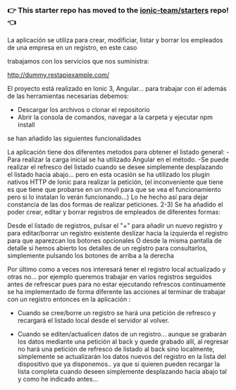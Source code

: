 ### :point_right: This starter repo has moved to the [ionic-team/starters](https://github.com/ionic-team/starters/tree/master/ionic-angular/official/blank) repo! :point_left:

La aplicación se utiliza para crear, modificiar, listar y borrar los empleados de una empresa en un registro, en este caso

trabajamos con los servicios que nos suministra:

http://dummy.restapiexample.com/

El proyecto está realizado en Ionic 3, Angular...
para trabajar con él además de las herramientas necesarias debemos:

- Descargar los archivos o clonar el repositorio
- Abrir la consola de comandos, navegar a la carpeta y ejecutar npm install

se han añadido las siguientes funcionalidades

La aplicación tiene dos diferentes metodos para obtener el listado general: -Para realizar la carga inicial se ha utilizado Angular en el método. -Se puede realizar el refresco del listado cuando se desee simplemente desplazando el listado hacia abajo... pero en esta ocasión se ha utilizado los plugin nativos HTTP de Ionic para realizar la petición, (el inconveniente que tiene es que tiene que probarse en un movil para que se vea el funcionamiento pero si lo instalan lo verán funcionando...) Lo he hecho así para dejar constancia de las dos formas de realizar peticiones.
2-3) Se ha añadido el poder crear, editar y borrar registros de empleados de diferentes formas:

Desde el listado de registros, pulsar el "+" para añadir un nuevo registro y para editar/borrar un registro existente deslizar hacia la izquierda el registro para que aparezcan los botones opcionales
O desde la misma pantalla de detalle si hemos abierto los detalles de un registro para consultarlos, simplemente pulsando los botones de arriba a la derecha

Por último como a veces nos interesará tener el registro local actualizado y otras no... por ejemplo queremos trabajar en varios registros seguidos antes de refrescar pues para no estar ejecutando refrescos continuamente se ha implementado de forma diferente las acciones al terminar de trabajar con un registro entonces en la aplicación :

- Cuando se cree/borre un registro se hará una petición de refresco y recargará el listado local desde el servidor al volver.

- Cuando se editen/actualicen datos de un registro... aunque se grabarán los datos mediante una petición al back y quede grabado allí, al regresar no hará una petición de refresco de listado al back sino localmente, simplemente se actualizarán los datos nuevos del registro en la lista del dispositivo que ya disponemos.. ya que si quieren pueden recargar la lista completa cuando deseen simplemente desplazando hacia abajo tal y como he indicado antes...

